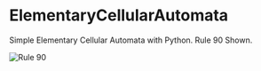 # ElementaryCellularAutomata
Simple Elementary Cellular Automata with Python. Rule 90 Shown.

![Rule 90](https://i.vgy.me/OKnFKD.png)
